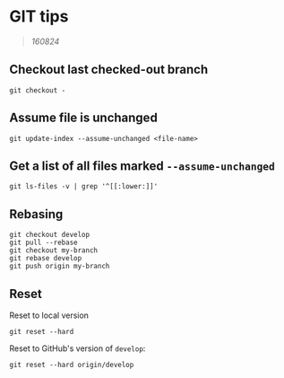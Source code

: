 # GIT tips

> *160824*

## Checkout last checked-out branch
```
git checkout -
```

## Assume file is unchanged
```
git update-index --assume-unchanged <file-name>
```

## Get a list of all files marked `--assume-unchanged`
```
git ls-files -v | grep '^[[:lower:]]'
```

## Rebasing
```
git checkout develop
git pull --rebase
git checkout my-branch
git rebase develop
git push origin my-branch
```

## Reset
Reset to local version
```
git reset --hard
```

Reset to GitHub's version of `develop`:
```
git reset --hard origin/develop
```
